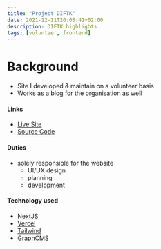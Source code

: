 ```yaml
---
title: "Project DIFTK"
date: 2021-12-11T20:05:41+02:00
description: DIFTK highlights
tags: [volunteer, frontend]
---
```


# Background
- Site I developed & maintain on a volunteer basis
- Works as a blog for the organisation as well

#### Links
- [Live Site](https://www.doit4thekidz.org/)
- [Source Code](https://github.com/txndai/diftk-nextjs)


#### Duties
- solely responsible for the website
	- UI/UX design
	- planning
	- development

#### Technology used
- [NextJS](https://nextjs.org/)
- [Vercel](https://vercel.com)
- [Tailwind](https://tailwindcss.com/)
- [GraphCMS](https://graphcms.com/)


